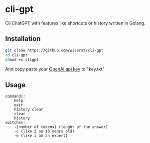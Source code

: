 # cli-gpt

Cli ChatGPT with features like shortcuts or history written in Golang.


## Installation

```bash
git clone https://github.com/wiserat/cli-gpt
cd cli-gpt
chmod +x cligpt
```

And copy paste your [OpenAI api key](https://platform.openai.com/account/api-keys) to "key.txt"


## Usage

```
commands:
 	help
	exit
	history clear
	clear
	history
switches:
 	-{number of tokens} (lenght of the answer)
	-c (like I am 10 years old)
	-e (like i am an expert)
```
